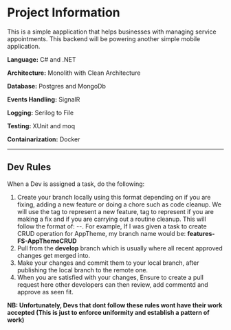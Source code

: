 <H1>Project Information</H1>

This is a simple aapplication that helps businesses with managing service appointments. This backend will be powering another simple mobile application.

**Language:** C# and .NET

**Architecture:** Monolith with Clean Architecture

**Database:** Postgres and MongoDb

**Events Handling:** SignalR

**Logging:** Serilog to File

**Testing:** XUnit and moq 

**Containarization:** Docker

---------------------------------------------------------
<H2>Dev Rules</H2>


When a Dev is assigned a task, do the following:
1. Create your branch locally using this format depending on if you are fixing, adding a new feature or doing a chore such as code cleanup. We will use the <features> tag to represent a new feature, <fix> tag to represent if you are making a fix and <chore> if you are carrying out a routine cleanup.
This will follow the format of: <actionType>-<yourinitials>-<AssignedTaskTitle>. For example, If I was given a task to create CRUD operation for AppTheme, my branch name would be:
**features-FS-AppThemeCRUD**
2. Pull from the **develop** branch which is usually where all recent approved changes get merged into.
3. Make your changes and commit them to your local branch, after publishing the local branch to the remote one.
4. When you are satisfied with your changes, Ensure to create a pull request here other developers can then review, add commentd and approve as seen fit.

**NB: Unfortunately, Devs that dont follow these rules wont have their work accepted (This is just to enforce uniformity and establish a pattern of work)**
